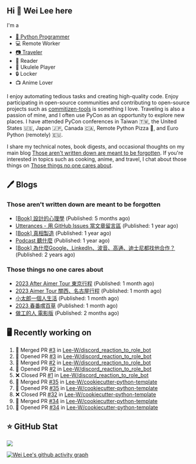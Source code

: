 ## Hi 👋 Wei Lee here

I'm a

* [🐍 Python Programmer](https://pycon-note.wei-lee.me/)
* 💻 Remote Worker
* [📷 Traveler](https://travlog.wei-lee.me/)
* 📖 Reader
* 🎵 Ukulele Player
* 🔒 Locker
* 📺 Anime Lover

I enjoy automating tedious tasks and creating high-quality code. Enjoy participating in open-source communities and contributing to open-source projects such as [commitizen-tools](https://github.com/commitizen-tools) is something I love. Traveling is also a passion of mine, and I often use PyCon as an opportunity to explore new places. I have attended PyCon conferences in Taiwan 🇹🇼, the United States 🇺🇸, Japan 🇯🇵, Canada 🇨🇦, Remote Python Pizza 🍕, and Euro Python (remotely) 🇪🇺.

I share my technical notes, book digests, and occasional thoughts on my main blog [Those aren't written down are meant to be forgotten](https://blog.wei-lee.me/). If you're interested in topics such as cooking, anime, and travel, I chat about those things on [Those things no one cares about](https://travlog.wei-lee.me/).

## 🖊️ Blogs

### Those aren't written down are meant to be forgotten

* [[Book] 設計的心理學](https://blog.wei-lee.me/posts/book/2023/01/the-design-of-everyday-things) (Published: 5 months ago)
* [Utterances - 用 GitHub Issues 當文章留言區](https://blog.wei-lee.me/posts/tech/2022/02/use-github-issues-as-comment-system) (Published: 1 year ago)
* [[Book] 真相製造](https://blog.wei-lee.me/posts/book/2022/02/reality-is-business) (Published: 1 year ago)
* [Podcast 聽什麼](https://blog.wei-lee.me/posts/gossiping/2021/12/podcast-i-listen-to) (Published: 1 year ago)
* [[Book] 為什麼Google、LinkedIn、波音、高通、迪士尼都找他合作？](https://blog.wei-lee.me/posts/book/2021/12/pitch-anyting) (Published: 2 years ago)

### Those things no one cares about

* [2023 After Aimer Tour 東京行程](https://travlog.wei-lee.me/posts/travel/2023/05/2023-after-aimer-tour-tokyo-itinerary) (Published: 1 month ago)
* [2023 Aimer Tour 關西、名古屋行程](https://travlog.wei-lee.me/posts/travel/2023/05/2023-aimer-tour-kansai-nagoya-itinerary) (Published: 1 month ago)
* [小太郎一個人生活](https://travlog.wei-lee.me/posts/review/2023/05/kotaro-lives-alone) (Published: 1 month ago)
* [2023 春番嚐百草](https://travlog.wei-lee.me/posts/review/2023/04/what-i-will-watch-in-2023-sprint) (Published: 1 month ago)
* [做工的人 電影版](https://travlog.wei-lee.me/posts/review/2023/04/workers-the-movie) (Published: 2 months ago)

## 🖥️ Recently working on

1. 🎉 Merged PR [#3](https://github.com/Lee-W/discord_reaction_to_role_bot/pull/3) in [Lee-W/discord_reaction_to_role_bot](https://github.com/Lee-W/discord_reaction_to_role_bot)
2. 💪 Opened PR [#3](https://github.com/Lee-W/discord_reaction_to_role_bot/pull/3) in [Lee-W/discord_reaction_to_role_bot](https://github.com/Lee-W/discord_reaction_to_role_bot)
3. 🎉 Merged PR [#2](https://github.com/Lee-W/discord_reaction_to_role_bot/pull/2) in [Lee-W/discord_reaction_to_role_bot](https://github.com/Lee-W/discord_reaction_to_role_bot)
4. 💪 Opened PR [#2](https://github.com/Lee-W/discord_reaction_to_role_bot/pull/2) in [Lee-W/discord_reaction_to_role_bot](https://github.com/Lee-W/discord_reaction_to_role_bot)
5. ❌ Closed PR [#1](https://github.com/Lee-W/discord_reaction_to_role_bot/pull/1) in [Lee-W/discord_reaction_to_role_bot](https://github.com/Lee-W/discord_reaction_to_role_bot)
6. 🎉 Merged PR [#35](https://github.com/Lee-W/cookiecutter-python-template/pull/35) in [Lee-W/cookiecutter-python-template](https://github.com/Lee-W/cookiecutter-python-template)
7. 💪 Opened PR [#35](https://github.com/Lee-W/cookiecutter-python-template/pull/35) in [Lee-W/cookiecutter-python-template](https://github.com/Lee-W/cookiecutter-python-template)
8. ❌ Closed PR [#32](https://github.com/Lee-W/cookiecutter-python-template/pull/32) in [Lee-W/cookiecutter-python-template](https://github.com/Lee-W/cookiecutter-python-template)
9. 🎉 Merged PR [#34](https://github.com/Lee-W/cookiecutter-python-template/pull/34) in [Lee-W/cookiecutter-python-template](https://github.com/Lee-W/cookiecutter-python-template)
10. 💪 Opened PR [#34](https://github.com/Lee-W/cookiecutter-python-template/pull/34) in [Lee-W/cookiecutter-python-template](https://github.com/Lee-W/cookiecutter-python-template)


## ⭐ GitHub Stat
[![](https://github-readme-stats.vercel.app/api?username=Lee-W&show_icons=true&hide_title=true&cache_seconds=86400)](https://github.com/anuraghazra/github-readme-stats)

[![Wei Lee's github activity graph](https://github-readme-activity-graph.vercel.app/graph?username=Lee-W&theme=dracula)](https://github.com/ashutosh00710/github-readme-activity-graph)
